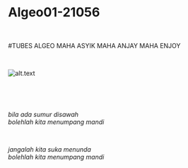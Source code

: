 # Algeo01-21056

<p>&nbsp;</p>

#TUBES ALGEO MAHA ASYIK MAHA ANJAY MAHA ENJOY

<p>&nbsp;</p>

![alt.text](https://github.com/egijago/-/blob/main/WhatsApp%20Image%202022-09-25%20at%2020.41.47.jpeg)

<p>&nbsp;</p>
<p>&nbsp;</p>

*bila ada sumur disawah*<br>
*bolehlah kita menumpang mandi*

<p>&nbsp;</p>

*jangalah kita suka menunda*<br>
*bolehlah kita menumpang mandi*

<p>&nbsp;</p>
